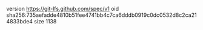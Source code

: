 version https://git-lfs.github.com/spec/v1
oid sha256:735aefadde4810b51fee4741bb4c7ca6dddb0919c0dc0532d8c2ca214833bde4
size 1138

